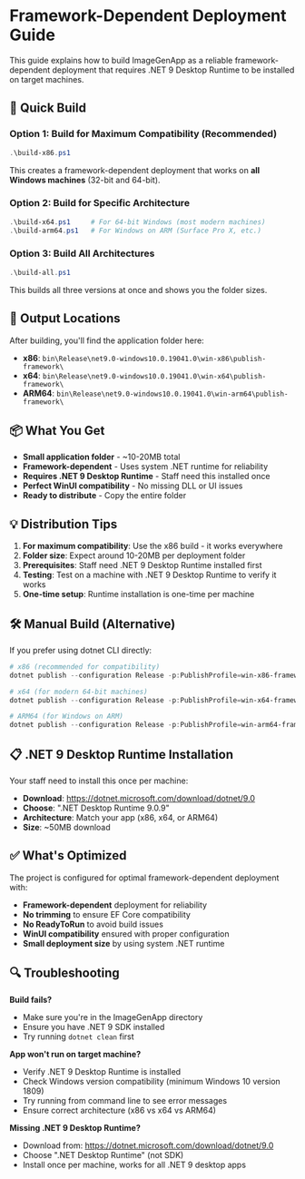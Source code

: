 # Framework-Dependent Deployment Guide

This guide explains how to build ImageGenApp as a reliable framework-dependent deployment that requires .NET 9 Desktop Runtime to be installed on target machines.

## 🚀 Quick Build

### Option 1: Build for Maximum Compatibility (Recommended)
```powershell
.\build-x86.ps1
```
This creates a framework-dependent deployment that works on **all Windows machines** (32-bit and 64-bit).

### Option 2: Build for Specific Architecture
```powershell
.\build-x64.ps1     # For 64-bit Windows (most modern machines)
.\build-arm64.ps1   # For Windows on ARM (Surface Pro X, etc.)
```

### Option 3: Build All Architectures
```powershell
.\build-all.ps1
```
This builds all three versions at once and shows you the folder sizes.

## 📁 Output Locations

After building, you'll find the application folder here:
- **x86**: `bin\Release\net9.0-windows10.0.19041.0\win-x86\publish-framework\`
- **x64**: `bin\Release\net9.0-windows10.0.19041.0\win-x64\publish-framework\`
- **ARM64**: `bin\Release\net9.0-windows10.0.19041.0\win-arm64\publish-framework\`

## 📦 What You Get

- **Small application folder** - ~10-20MB total
- **Framework-dependent** - Uses system .NET runtime for reliability
- **Requires .NET 9 Desktop Runtime** - Staff need this installed once
- **Perfect WinUI compatibility** - No missing DLL or UI issues
- **Ready to distribute** - Copy the entire folder

## 💡 Distribution Tips

1. **For maximum compatibility**: Use the x86 build - it works everywhere
2. **Folder size**: Expect around 10-20MB per deployment folder
3. **Prerequisites**: Staff need .NET 9 Desktop Runtime installed first
4. **Testing**: Test on a machine with .NET 9 Desktop Runtime to verify it works
5. **One-time setup**: Runtime installation is one-time per machine

## 🛠️ Manual Build (Alternative)

If you prefer using dotnet CLI directly:

```powershell
# x86 (recommended for compatibility)
dotnet publish --configuration Release -p:PublishProfile=win-x86-framework

# x64 (for modern 64-bit machines)
dotnet publish --configuration Release -p:PublishProfile=win-x64-framework

# ARM64 (for Windows on ARM)
dotnet publish --configuration Release -p:PublishProfile=win-arm64-framework
```

## 📋 .NET 9 Desktop Runtime Installation

Your staff need to install this once per machine:
- **Download**: https://dotnet.microsoft.com/download/dotnet/9.0
- **Choose**: ".NET Desktop Runtime 9.0.9"
- **Architecture**: Match your app (x86, x64, or ARM64)
- **Size**: ~50MB download

## ✅ What's Optimized

The project is configured for optimal framework-dependent deployment with:
- **Framework-dependent** deployment for reliability
- **No trimming** to ensure EF Core compatibility
- **No ReadyToRun** to avoid build issues
- **WinUI compatibility** ensured with proper configuration
- **Small deployment size** by using system .NET runtime

## 🔍 Troubleshooting

**Build fails?**
- Make sure you're in the ImageGenApp directory
- Ensure you have .NET 9 SDK installed
- Try running `dotnet clean` first

**App won't run on target machine?**
- Verify .NET 9 Desktop Runtime is installed
- Check Windows version compatibility (minimum Windows 10 version 1809)
- Try running from command line to see error messages
- Ensure correct architecture (x86 vs x64 vs ARM64)

**Missing .NET 9 Desktop Runtime?**
- Download from: https://dotnet.microsoft.com/download/dotnet/9.0
- Choose ".NET Desktop Runtime" (not SDK)
- Install once per machine, works for all .NET 9 desktop apps
